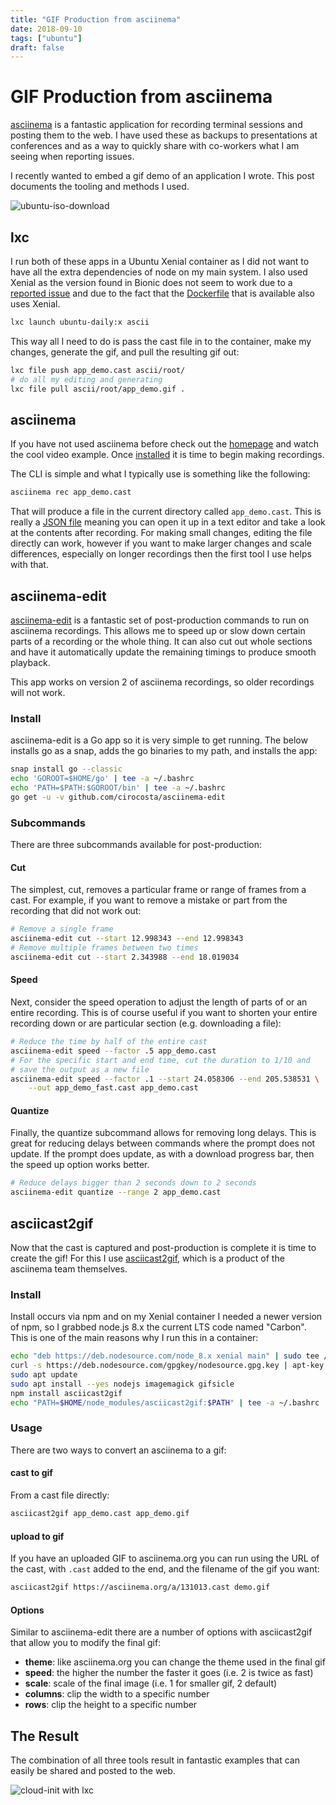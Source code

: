 ```yaml
---
title: "GIF Production from asciinema"
date: 2018-09-10
tags: ["ubuntu"]
draft: false
---
```


# GIF Production from asciinema

[asciinema](https://asciinema.org/) is a fantastic application for recording terminal sessions and posting them to the web. I have used these as backups to presentations at conferences and as a way to quickly share with co-workers what I am seeing when reporting issues.

I recently wanted to embed a gif demo of an application I wrote. This post documents the tooling and methods I used.

![ubuntu-iso-download](/gif/asciinema/ubuntu-iso-download.gif#center)

## lxc

I run both of these apps in a Ubuntu Xenial container as I did not want to have all the extra dependencies of node on my main system. I also used Xenial as the version found in Bionic does not seem to work due to a [reported issue](https://github.com/asciinema/asciicast2gif/issues/44) and due to the fact that the [Dockerfile](https://github.com/asciinema/asciicast2gif/blob/master/Dockerfile) that is available also uses Xenial.

```bash
lxc launch ubuntu-daily:x ascii
```

This way all I need to do is pass the cast file in to the container, make my changes, generate the gif, and pull the resulting gif out:

```bash
lxc file push app_demo.cast ascii/root/
# do all my editing and generating
lxc file pull ascii/root/app_demo.gif .
```

## asciinema

If you have not used asciinema before check out the [homepage](https://asciinema.org/) and watch the cool video example. Once [installed](https://asciinema.org/docs/installation) it is time to begin making recordings.

The CLI is simple and what I typically use is something like the following:

```bash
asciinema rec app_demo.cast
```

That will produce a file in the current directory called `app_demo.cast`. This is really a [JSON file](https://github.com/asciinema/asciinema/blob/develop/doc/asciicast-v2.md) meaning you can open it up in a text editor and take a look at the contents after recording. For making small changes, editing the file directly can work, however if you want to make larger changes and scale differences, especially on longer recordings then the first tool I use helps with that.

## asciinema-edit

[asciinema-edit](https://github.com/cirocosta/asciinema-edit) is a fantastic set of post-production commands to run on asciinema recordings. This allows me to speed up or slow down certain parts of a recording or the whole thing. It can also cut out whole sections and have it automatically update the remaining timings to produce smooth playback.

This app works on version 2 of asciinema recordings, so older recordings will not work.

### Install

asciinema-edit is a Go app so it is very simple to get running. The below installs go as a snap, adds the go binaries to my path, and installs the app:

```bash
snap install go --classic
echo 'GOROOT=$HOME/go' | tee -a ~/.bashrc
echo 'PATH=$PATH:$GOROOT/bin' | tee -a ~/.bashrc
go get -u -v github.com/cirocosta/asciinema-edit
```

### Subcommands

There are three subcommands available for post-production:

#### Cut

The simplest, cut, removes a particular frame or range of frames from a cast. For example, if you want to remove a mistake or part from the recording that did not work out:

```bash
# Remove a single frame
asciinema-edit cut --start 12.998343 --end 12.998343
# Remove multiple frames between two times
asciinema-edit cut --start 2.343988 --end 18.019034
```

#### Speed

Next, consider the speed operation to adjust the length of parts of or an entire recording. This is of course useful if you want to shorten your entire recording down or are particular section (e.g. downloading a file):

```bash
# Reduce the time by half of the entire cast
asciinema-edit speed --factor .5 app_demo.cast
# For the specific start and end time, cut the duration to 1/10 and
# save the output as a new file
asciinema-edit speed --factor .1 --start 24.058306 --end 205.538531 \
    --out app_demo_fast.cast app_demo.cast
```

#### Quantize

Finally, the quantize subcommand allows for removing long delays. This is great for reducing delays between commands where the prompt does not update. If the prompt does update, as with a download progress bar, then the speed up option works better.

```bash
# Reduce delays bigger than 2 seconds down to 2 seconds
asciinema-edit quantize --range 2 app_demo.cast
```

## asciicast2gif

Now that the cast is captured and post-production is complete it is time to create the gif! For this I use [asciicast2gif](https://github.com/asciinema/asciicast2gif), which is a product of the asciinema team themselves.

### Install

Install occurs via npm and on my Xenial container I needed a newer version of npm, so I grabbed node.js 8.x the current LTS code named "Carbon". This is one of the main reasons why I run this in a container:

```bash
echo "deb https://deb.nodesource.com/node_8.x xenial main" | sudo tee /etc/apt/sources.list.d/node.list
curl -s https://deb.nodesource.com/gpgkey/nodesource.gpg.key | apt-key add -
sudo apt update
sudo apt install --yes nodejs imagemagick gifsicle
npm install asciicast2gif
echo "PATH=$HOME/node_modules/asciicast2gif:$PATH" | tee -a ~/.bashrc
```

### Usage

There are two ways to convert an asciinema to a gif:

#### cast to gif

From a cast file directly:

```bash
asciicast2gif app_demo.cast app_demo.gif
```

#### upload to gif

If you have an uploaded GIF to asciinema.org you can run using the URL of the cast, with `.cast` added to the end, and the filename of the gif you want:

```bash
asciicast2gif https://asciinema.org/a/131013.cast demo.gif
```

#### Options

Similar to asciinema-edit there are a number of options with asciicast2gif that allow you to modify the final gif:

* **theme**: like asciinema.org you can change the theme used in the final gif
* **speed**: the higher the number the faster it goes (i.e. 2 is twice as fast)
* **scale**: scale of the final image (i.e. 1 for smaller gif, 2 default)
* **columns**: clip the width to a specific number
* **rows**: clip the height to a specific number

## The Result

The combination of all three tools result in fantastic examples that can easily be shared and posted to the web.

![cloud-init with lxc](/gif/asciinema/cloud-init-lxd.gif#center)
